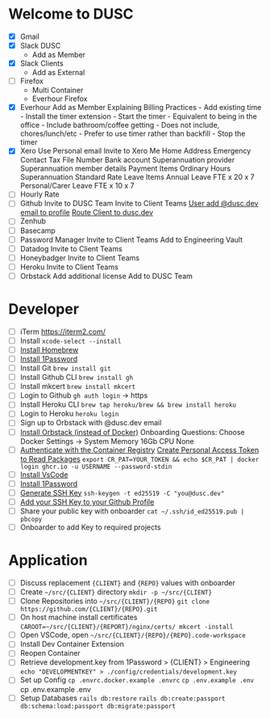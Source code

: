 # Welcome to DUSC

- [x] Gmail
- [x] Slack DUSC
  - Add as Member
- [x] Slack Clients
  - Add as External
- [ ] Firefox
  - Multi Container
  - Everhour Firefox
- [x] Everhour
    Add as Member
    Explaining Billing Practices
        - Add existing time
        - Install the timer extension
        - Start the timer
            - Equivalent to being in the office
            - Include bathroom/coffee getting
            - Does not include, chores/lunch/etc
            - Prefer to use timer rather than backfill
        - Stop the timer
- [x] Xero
    Use Personal email
    Invite to Xero Me
    Home Address
    Emergency Contact
    Tax File Number
    Bank account
    Superannuation provider
    Superannuation member details
    Payment Items
        Ordinary Hours
        Superannuation Standard Rate
    Leave Items
        Annual Leave FTE x 20 x 7
        Personal/Carer Leave FTE x 10 x 7
- [ ] Hourly Rate
- [ ] Github
    Invite to DUSC Team
    Invite to Client Teams
    [User add @dusc.dev email to profile](https://github.com/settings/emails)
    [Route Client to dusc.dev](https://github.com/settings/notifications/custom_routing)
- [ ] Zenhub
- [ ] Basecamp
- [ ] Password Manager
    Invite to Client Teams
    Add to Engineering Vault
- [ ] Datadog
    Invite to Client Teams
- [ ] Honeybadger
    Invite to Client Teams
- [ ] Heroku
    Invite to Client Teams
- [ ] Orbstack
    Add additional license
    Add to DUSC Team

# Developer

- [ ] iTerm https://iterm2.com/
- [ ] Install
    `xcode-select --install`
- [ ] [Install Homebrew](https://brew.sh/)
- [ ] [Install 1Password](https://1password.com/downloads/mac/)
- [ ] Install Git
    `brew install git`
- [ ] Install Github CLI
    `brew install gh`
- [ ] Install mkcert
    `brew install mkcert`
- [ ] Login to Github
    `gh auth login` -> https
- [ ] Install Heroku CLI
    `brew tap heroku/brew && brew install heroku`
- [ ] Login to Heroku
    `heroku login`
- [ ] Sign up to Orbstack with @dusc.dev email
- [ ] [Install Orbstack (instead of Docker)](https://orbstack.dev/)
    Onboarding Questions:
        Choose Docker
        Settings -> System
            Memory 16Gb
            CPU None
- [ ] [Authenticate with the Container Registry](https://docs.github.com/en/packages/working-with-a-github-packages-registry/working-with-the-container-registry#authenticating-to-the-container-registry)
    [Create Personal Access Token to Read Packages](https://github.com/settings/tokens/new)
    `export CR_PAT=YOUR_TOKEN && echo $CR_PAT | docker login ghcr.io -u USERNAME --password-stdin`
- [ ] [Install VsCode](https://code.visualstudio.com/)
- [ ] [Install 1Password](https://1password.com/downloads/mac/)
- [ ] [Generate SSH Key](https://docs.github.com/en/authentication/connecting-to-github-with-ssh/generating-a-new-ssh-key-and-adding-it-to-the-ssh-agent)
    `ssh-keygen -t ed25519 -C "you@dusc.dev"`
- [ ] [Add your SSH Key to your Github Profile](https://github.com/settings/keys)
- [ ] Share your public key with onboarder
    `cat ~/.ssh/id_ed25519.pub | pbcopy`
- [ ] Onboarder to add Key to required projects

# Application

- [ ] Discuss replacement `{CLIENT}` and `{REPO}` values with onboarder
- [ ] Create `~/src/{CLIENT}` directory `mkdir -p ~/src/{CLIENT}`
- [ ] Clone Repositories into `~/src/{CLIENT}/{REPO}`
    `git clone https://github.com/{CLIENT}/{REPO}.git`
- [ ] On host machine install certificates
    `CAROOT=~/src/{CLIENT}/{REPORT}/nginx/certs/ mkcert -install`
- [ ] Open VSCode, open
    `~/src/{CLIENT}/{REPO}/{REPO}.code-workspace`
- [ ] Install Dev Container Extension
- [ ] Reopen Container
- [ ] Retrieve development.key from 1Password > {CLIENT} > Engineering
    `echo "DEVELOPMENTKEY" > ./config/credentials/development.key`
- [ ] Set up Config
    `cp .envrc.docker.example .envrc`
    `cp .env.example .env`
cp .env.example .env
- [ ] Setup Databases
    `rails db:restore`
    `rails db:create:passport db:schema:load:passport db:migrate:passport`
